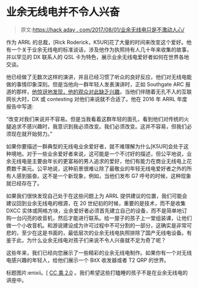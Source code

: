 # 业余无线电并不令人兴奋

> 原文:[https://hack aday . com/2017/08/01/业余无线电只是不激动人心/](https://hackaday.com/2017/08/01/amateur-radio-just-isnt-exciting/)

作为 ARRL 的总裁，[Rick Roderick，K5UR]花了大量的时间来改变这个爱好。他有一个关于业余无线电的标准谈话，涉及他作为执照持有人几十年来收集的故事，并以罕见的 DX 联系人的 QSL 卡为特色，展示业余无线电爱好者如何在世界各地交谈。

他已经做了无数次这样的演讲，并且已经习惯了听众的良好反应，他们对无线电能做的事情印象深刻。但是当他向一群年轻人发表演讲时，正如 Southgate ARC 报道的那样，[他惊讶地发现，他的观众对此缺乏兴趣](http://southgatearc.org/news/2017/july/traditional-ham-radio-leaves-youngsters-uninterested.htm)，当他们伴随着无孔不入的互联网长大时，DX 或 contesting 对他们来说就不合适了。他在 2016 年 ARRL 年度报告中写道:

“改变对我们来说并不容易。但是当我看着这群年轻的面孔，看到他们对传统的火腿追求不感兴趣时，我意识到我必须改变。我们必须改变。这并不容易，但我们必须现在就开始努力。”

如果你要描述一群典型的无线电业余爱好者，就不难理解为什么[K5UR]会处于这种境地。对于一些业余爱好者来说，这可能是一个不讨好的描述，但公平地说，业余无线电是主要由年长的更富裕的男人追求的爱好，他们有能力在商业无线电上花费数千美元。公平地说，这种前景很难让除了最敬业的年轻无线电爱好者之外的所有人感到振奋。这不是一个新现象，例如，当他们发布 G7 呼号的时候，这种现象就已经存在了。

如果我们很快发现自己处于在这些问题上为 ARRL 提供建议的位置，我们可能会建议回到业余无线电的根源，在 20 世纪初的时候，重要的是技术，而不是收集 DXCC 实体或网格方块，业余爱好者必须首先建立自己的设备，而不是简单地订购一台闪亮的收音机，然后才能进行联系。给一屋子的孩子上一堂组装课，让他们做一个小收音机。和游说建设成为许可过程中不可分割的一部分，这确实是非常可悲的，至少在这是书面的，最低层次的业余无线电执照排除了国产无线电设备。有鉴于此，为什么业余无线电对孩子们来说不令人兴奋就不足为奇了呢？

这些年来，我们已经向您展示了一些精彩的业余无线电制作。如果你有一个对无线电感兴趣的年轻人，给他们展示一个 BitX 收发器或者 T2 QRP 的世界。

标题图片:enixii。[ [CC 乘 2.0](https://commons.wikimedia.org/wiki/File:Taiwanese_Junior_High_School_Students_Sleeping_in_School_2007-10-09.jpg) 。我们希望这些打瞌睡的孩子不是在业余无线电的讲座中。